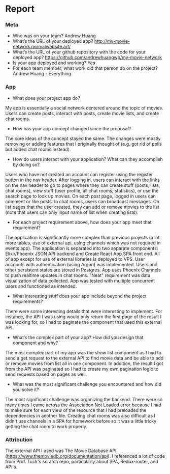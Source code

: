 # Report

### Meta

* Who was on your team?
Andrew Huang
* What’s the URL of your deployed app?
http://my-movie-network.normalwebsite.art/
* What’s the URL of your github repository with the code for your deployed app?
https://github.com/andrewhuangwp/my-movie-network
* Is your app deployed and working?
Yes
* For each team member, what work did that person do on the project?
Andrew Huang - Everything

### App

* What does your project app do?

My app is essentially a social network centered around the topic of movies. Users can create posts, interact with posts, create movie lists, and create chat rooms.
* How has your app concept changed since the proposal?

The core ideas of the concept stayed the same. The changes were mostly removing or adding features that I originally thought of (e.g. got rid of  polls but added chat rooms instead). 
* How do users interact with your application? What can they accomplish by doing so?

Users who have not created an account can register using the register button in the nav header. After logging in, users can interact with the links on the nav header to go to pages where they can create stuff (posts, lists, chat rooms), view stuff (user profile, all chat rooms, statistics), or use the search page to look up movies. On each post page, logged in users can comment or like posts. In chat rooms, users can broadcast messages. On list pages that the user created, they can add or remove movies to the list (note that users can only input name of list when creating lists). 
* For each project requirement above, how does your app meet that requirement?

The application is significantly more complex than previous projects (a lot more tables, use of external api, using channels which was not required in events app). The application is separated into two separate components: Elixir/Phoenix JSON API backend and Create React App SPA front end. All of app except for use of external libraries is deployed to VPS. User accounts with authentication (using Argon) was implemented. Users and other persistent states are stored in Postgres. App uses Phoenix Channels to push realtime updates in chat rooms. "Neat" requirement was data visualization of data collected. App was tested with multiple concurrent users and functioned as intended.
* What interesting stuff does your app include beyond the project requirements?

There were some interesting details that were interesting to implement. For instance, the API I was using would only return the first page of the result I was looking for, so I had to paginate the component that used this external API.
* What’s the complex part of your app? How did you design that component and why?

The most complex part of my app was the show list component as I had to send a get request to the external API to find movie data and be able to add or remove movies from list all in one component. In addition, the result I got from the API was paginated so I had to create my own pagination logic to send requests based on pages as well.
* What was the most significant challenge you encountered and how did you solve it?

The most significant challenge was organizing the backend. There were so many times I came across the Association Not Loaded error because I had to make sure for each view of the resource that I had preloaded the dependencies in another file. Creating chat rooms was also difficult as I didn't use channels in a SPA for homework before so it was a little tricky getting the chat room to work properly.

### Attribution
The external API I used was The Movie Database API (https://www.themoviedb.org/documentation/api).
I referenced a lot of code from Prof. Tuck's scratch repo, particularly about SPA, Redux-router, and API's.